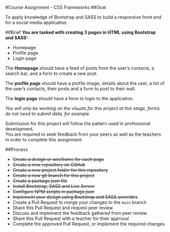#Course Assignment - CSS Frameworks
##Goal

To apply knowledge of Bootstrap and SASS to build a responsive front end for a social media application.

##Brief
**You are tasked with creating 3 pages in HTML using Bootstrap and SASS:**

* Homepage
* Profile page
* Login page

The **Homepage** should have a feed of posts from the user’s contacts, a search bar, and a form to create a new post.

The **profile page** should have a profile image, details about the user, a list of the user’s contacts, their posts and a form to post to their wall.

The **login page** should have a form to login to the application.

_You will only be working on the visuals for this project at this stage, forms do not need to submit data, for example._

Submission for this project will follow the pattern used in professional development.   
You are required to seek feedback from your peers as well as the teachers in order to complete this assignment.  

##Process

* ~~Create a design or wireframe for each page~~  
* ~~Create a new repository on GitHub~~  
* ~~Create a new project folder for this repository~~
* ~~Create a new git branch for this project~~  
* ~~Create a package.json file~~  
* ~~Install Bootstrap, SASS and Live Server~~  
* ~~Configure NPM scripts in package.json~~  
* ~~Implement your design using Bootstrap and SASS overrides~~  
* Create a Pull Request to merge your changes to the `main` branch  
* Share this Pull Request and request peer review  
* Discuss and implement the feedback gathered from peer review  
* Share this Pull Request with a teacher for their approval  
* Complete the approved Pull Request, or implement the required changes  



